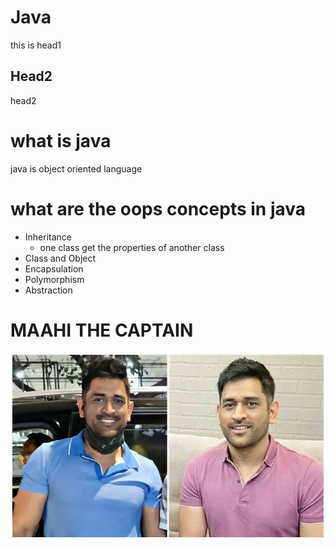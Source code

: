 # Java
this is head1
## Head2
head2
# what is java
java is object oriented language
# what are the oops concepts in java
* Inheritance
  * one class get the properties of another class
* Class and Object
* Encapsulation
* Polymorphism
* Abstraction
# MAAHI THE CAPTAIN
![alt MAHI](MS-Dhoni-New-Look.webp)

